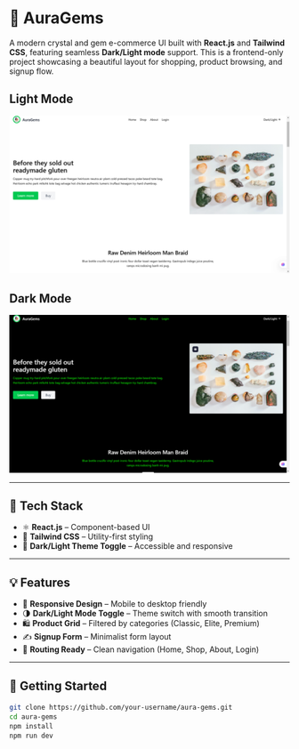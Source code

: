 # 🌟 AuraGems

A modern crystal and gem e-commerce UI built with **React.js** and **Tailwind CSS**, featuring seamless **Dark/Light mode** support. This is a frontend-only project showcasing a beautiful layout for shopping, product browsing, and signup flow.

## Light Mode
![AuraGems Light Mode](output/1_Home.png)

## Dark Mode
![AuraGems Dark Mode](output/2_Home_dark.png)

---

## 🔧 Tech Stack

- ⚛️ **React.js** – Component-based UI
- 🎨 **Tailwind CSS** – Utility-first styling
- 🌙 **Dark/Light Theme Toggle** – Accessible and responsive

---

## 💡 Features

- 📱 **Responsive Design** – Mobile to desktop friendly
- 🌗 **Dark/Light Mode Toggle** – Theme switch with smooth transition
- 🛍️ **Product Grid** – Filtered by categories (Classic, Elite, Premium)
- ✍️ **Signup Form** – Minimalist form layout
- 🧭 **Routing Ready** – Clean navigation (Home, Shop, About, Login)

---

## 🚀 Getting Started

```bash
git clone https://github.com/your-username/aura-gems.git
cd aura-gems
npm install
npm run dev
